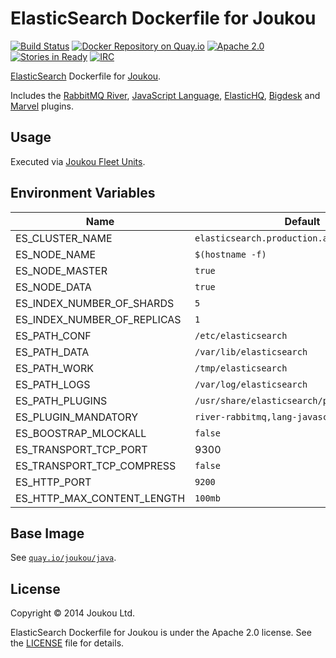 ElasticSearch Dockerfile for Joukou
===================================
[![Build Status](https://circleci.com/gh/joukou/joukou-docker-elasticsearch/tree/develop.png?circle-token=6e6b2d72db673fbdf65b1b6999334a96d8b108c7)](https://circleci.com/gh/joukou/joukou-docker-elasticsearch/tree/develop) [![Docker Repository on Quay.io](https://quay.io/repository/joukou/elasticsearch/status?token=93f0d6bc-48fa-46af-983a-865b9fc5a99a "Docker Repository on Quay.io")](https://quay.io/repository/joukou/elasticsearch) [![Apache 2.0](http://img.shields.io/badge/License-Apache%202.0-brightgreen.svg)](#license) [![Stories in Ready](https://badge.waffle.io/joukou/joukou-docker-elasticsearch.png?label=ready&title=Ready)](http://waffle.io/joukou/joukou-docker-elasticsearch) [![IRC](http://img.shields.io/badge/IRC-%23joukou-blue.svg)](http://webchat.freenode.net/?channels=joukou)

[ElasticSearch](http://www.elasticsearch.org/) Dockerfile for
[Joukou](https://joukou.com).

Includes the
[RabbitMQ River](https://github.com/elasticsearch/elasticsearch-river-rabbitmq),
[JavaScript Language](https://github.com/elasticsearch/elasticsearch-lang-javascript),
[ElasticHQ](http://www.elastichq.org/), [Bigdesk](http://bigdesk.org/) and
[Marvel](http://www.elasticsearch.org/overview/marvel/) plugins.

## Usage

Executed via [Joukou Fleet Units](https://github.com/joukou/joukou-fleet).

## Environment Variables

| Name | Default |
| ------ | --------------- |
| ES_CLUSTER_NAME | `elasticsearch.production.akl1.joukou.local` |
| ES_NODE_NAME | `$(hostname -f)` |
| ES_NODE_MASTER | `true` |
| ES_NODE_DATA | `true` |
| ES_INDEX_NUMBER_OF_SHARDS | `5` |
| ES_INDEX_NUMBER_OF_REPLICAS | `1` |
| ES_PATH_CONF | `/etc/elasticsearch` |
| ES_PATH_DATA | `/var/lib/elasticsearch` |
| ES_PATH_WORK | `/tmp/elasticsearch` |
| ES_PATH_LOGS | `/var/log/elasticsearch` |
| ES_PATH_PLUGINS | `/usr/share/elasticsearch/plugins` |
| ES_PLUGIN_MANDATORY | `river-rabbitmq,lang-javascript` |
| ES_BOOSTRAP_MLOCKALL | `false` |
| ES_TRANSPORT_TCP_PORT | 9300 |
| ES_TRANSPORT_TCP_COMPRESS | `false` |
| ES_HTTP_PORT | `9200` |
| ES_HTTP_MAX_CONTENT_LENGTH | `100mb` |

## Base Image

See [`quay.io/joukou/java`](https://github.com/joukou/joukou-docker-java).

## License

Copyright &copy; 2014 Joukou Ltd.

ElasticSearch Dockerfile for Joukou is under the Apache 2.0 license. See the
[LICENSE](LICENSE) file for details.
